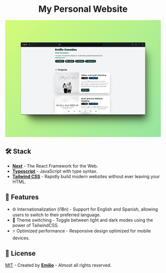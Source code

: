 <div align="center">
  <h1><strong>My Personal Website</strong></h1>
  <img src="./portada.png" />
</div>

## 🛠️ Stack
- [**Next**](https://nextjs.com/](https://nextjs.org/)) - The React Framework for the Web.
- [**Typescript**](https://www.typescriptlang.org/) - JavaScript with type syntax.
- [**Tailwind CSS**](https://tailwindcss.com/) - Rapidly build modern websites without ever leaving your HTML.

## 🚀 Features
- 🌐 Internationalization (i18n) - Support for English and Spanish, allowing users to switch to their preferred language.
- 🎨 Theme switching - Toggle between light and dark modes using the power of TailwindCSS.
- ⚡ Optimized performance - Responsive design optimized for mobile devices.

## 🔑 License
[MIT](LICENSE.md) - Created by [**Emilio**](https://emiliogonzalez.dev) - Almost all rights reserved. 
